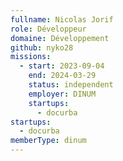 ```yaml
---
fullname: Nicolas Jorif
role: Développeur
domaine: Développement
github: nyko28
missions:
  - start: 2023-09-04
    end: 2024-03-29
    status: independent
    employer: DINUM
    startups:
      - docurba
startups:
  - docurba
memberType: dinum
---
```


